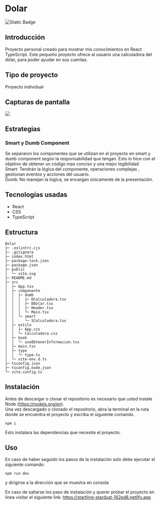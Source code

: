 # Dolar 
![Static Badge](https://img.shields.io/badge/Estado%20-%20Terminado%20-%20green)


## Introducción
Proyecto personal creado para mostrar mis conocimientos en React TypeScript. Este pequeño proyecto ofrece al usuario una calculadora del dólar, para poder ayudar en sus cuentas.

## Tipo de proyecto
Proyecto individual

## Capturas de pantalla 
<img src="https://i.postimg.cc/CL9VrfCY/DOLAR.png">

## Estrategias
### Smart y Dumb Component
Se separaron los componentes que se utilizan en el proyecto en smart  y dumb component según la responsabilidad que tengan. Esto lo hice con el objetivo de obtener un código mas conciso y una mejor legibilidad </br> 
Smart:  Tendrán la lógica del componente, operaciones complejas , gestionan eventos y acciones del usuario.</br>
Dumb: No manejan la lógica, se encargan únicamente de la presentación.


## Tecnologías usadas
- React
- CSS
- TypeScript

## Estructura

```
Dolar
├─ .eslintrc.cjs
├─ .gitignore
├─ index.html
├─ package-lock.json
├─ package.json
├─ public
│  └─ vite.svg
├─ README.md
├─ src
│  ├─ App.tsx
│  ├─ componente
│  │  ├─ dumb
│  │  │  ├─ DCalculadora.tsx
│  │  │  ├─ DDolar.tsx
│  │  │  ├─ Header.tsx
│  │  │  └─ Main.tsx
│  │  └─ smart
│  │     └─ SCalculadora.tsx
│  ├─ estilo
│  │  ├─ App.css
│  │  └─ Calculadora.css
│  ├─ hook
│  │  └─ useObtenerInformacion.tsx
│  ├─ main.tsx
│  ├─ type
│  │  └─ type.ts
│  └─ vite-env.d.ts
├─ tsconfig.json
├─ tsconfig.node.json
└─ vite.config.ts

```

## Instalación 
Antes de descargar o clonar el repositorio es necesario que usted instale Node (https://nodejs.org/en).</br>
Una vez descargado o clonado el repositorio, abra la terminal en la ruta donde se encuentra el proyecto y escriba el siguiente comando.
```
npm i
```
Esto instalara las dependencias que necesite el proyecto.

## Uso
En caso de haber seguido los pasos de la instalación solo debe ejecutar el siguiente comando:
```
npm run dev
```
y dirigirse a la dirección que se muestra en consola

En caso de saltarse los paso de instalación y querer probar el proyecto en linea visitar el siguiente link: https://startling-stardust-162ed8.netlify.app

